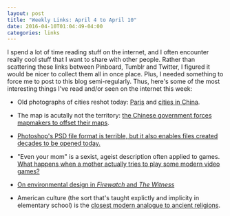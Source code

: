 ```yaml
---
layout: post
title: "Weekly Links: April 4 to April 10"
date: 2016-04-10T01:04:49-04:00
categories: links
---
```


I spend a lot of time reading stuff on the internet, and I often encounter really cool stuff that I want to share with other people. Rather than scattering these links between Pinboard, Tumblr and Twitter, I figured it would be nicer to collect them all in once place. Plus, I needed something to force me to post to this blog semi-regularly. Thus, here's some of the most interesting things I've read and/or seen on the internet this week:

- Old photographs of cities reshot today: [Paris](http://golem13.fr/paris-fenetres-histoire/) and [cities in China](http://petapixel.com/2016/04/09/reshot-old-photos-see-china-changed-100-years/).

- The map is acutally not the territory: [the Chinese government forces mapmakers to offset their maps](http://www.travelandleisure.com/articles/digital-maps-skewed-china).

- [Photoshop's PSD file format is terrible, but it also enables files created decades to be opened today.](https://posts.postlight.com/fun-photoshop-file-format-facts-edbc1374c715)

- "Even your mom" is a sexist, ageist description often applied to games. [What happens when a mother actually tries to play some modern video games?](https://www.rockpapershotgun.com/2016/03/04/even-your-mom/)

- [On environmental design in *Firewatch* and *The Witness*](http://www.blog.radiator.debacle.us/2016/03/a-history-and-triumph-of-environment.html)

- American culture (the sort that's taught explictly and implicity in elementary school) is the [closest modern analogue to ancient religions](http://slatestarcodex.com/2016/04/08/a-theory-of-religion/).
